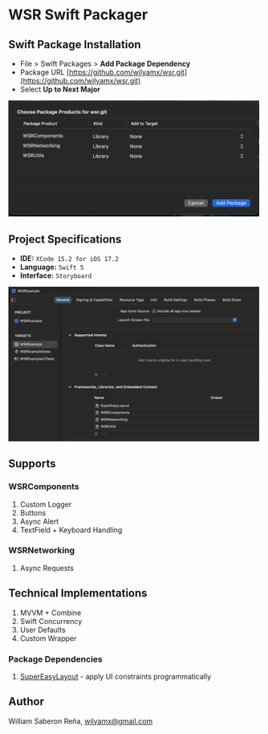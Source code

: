# WSR Swift Packager

## Swift Package Installation

* File > Swift Packages > **Add Package Dependency**
* Package URL [https://github.com/wilyamx/wsr.git](https://github.com/wilyamx/wsr.git)
* Select **Up to Next Major**

<img src="Images/package-products.png" alt="profile" width="500">

## Project Specifications

- **IDE:** `XCode 15.2 for iOS 17.2`
- **Language:** `Swift 5`
- **Interface:** `Storyboard`

<img src="Images/embed-libraries.png" alt="profile" width="500">

## Supports

### WSRComponents

1. Custom Logger
1. Buttons
1. Async Alert
1. TextField + Keyboard Handling

### WSRNetworking

1. Async Requests

## Technical Implementations

1. MVVM + Combine
1. Swift Concurrency
1. User Defaults
1. Custom Wrapper

### Package Dependencies

1. [SuperEasyLayout](https://github.com/doil6317/SuperEasyLayout) - apply UI constraints programmatically

## Author

William Saberon Reña, [wilyamx@gmail.com](wilyamx@gmail.com)
